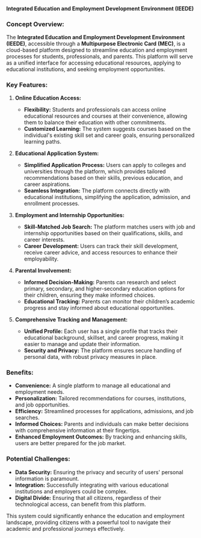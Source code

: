 #### **Integrated Education and Employment Development Environment (IEEDE)**

### **Concept Overview:**
The **Integrated Education and Employment Development Environment (IEEDE)**, accessible through a **Multipurpose Electronic Card (MEC)**, is a cloud-based platform designed to streamline education and employment processes for students, professionals, and parents. This platform will serve as a unified interface for accessing educational resources, applying to educational institutions, and seeking employment opportunities.

### **Key Features:**

1. **Online Education Access:**
   - **Flexibility:** Students and professionals can access online educational resources and courses at their convenience, allowing them to balance their education with other commitments.
   - **Customized Learning:** The system suggests courses based on the individual's existing skill set and career goals, ensuring personalized learning paths.

2. **Educational Application System:**
   - **Simplified Application Process:** Users can apply to colleges and universities through the platform, which provides tailored recommendations based on their skills, previous education, and career aspirations.
   - **Seamless Integration:** The platform connects directly with educational institutions, simplifying the application, admission, and enrollment processes.

3. **Employment and Internship Opportunities:**
   - **Skill-Matched Job Search:** The platform matches users with job and internship opportunities based on their qualifications, skills, and career interests.
   - **Career Development:** Users can track their skill development, receive career advice, and access resources to enhance their employability.

4. **Parental Involvement:**
   - **Informed Decision-Making:** Parents can research and select primary, secondary, and higher-secondary education options for their children, ensuring they make informed choices.
   - **Educational Tracking:** Parents can monitor their children’s academic progress and stay informed about educational opportunities.

5. **Comprehensive Tracking and Management:**
   - **Unified Profile:** Each user has a single profile that tracks their educational background, skillset, and career progress, making it easier to manage and update their information.
   - **Security and Privacy:** The platform ensures secure handling of personal data, with robust privacy measures in place.

### **Benefits:**
- **Convenience:** A single platform to manage all educational and employment needs.
- **Personalization:** Tailored recommendations for courses, institutions, and job opportunities.
- **Efficiency:** Streamlined processes for applications, admissions, and job searches.
- **Informed Choices:** Parents and individuals can make better decisions with comprehensive information at their fingertips.
- **Enhanced Employment Outcomes:** By tracking and enhancing skills, users are better prepared for the job market.

### **Potential Challenges:**
- **Data Security:** Ensuring the privacy and security of users' personal information is paramount.
- **Integration:** Successfully integrating with various educational institutions and employers could be complex.
- **Digital Divide:** Ensuring that all citizens, regardless of their technological access, can benefit from this platform.

This system could significantly enhance the education and employment landscape, providing citizens with a powerful tool to navigate their academic and professional journeys effectively.
